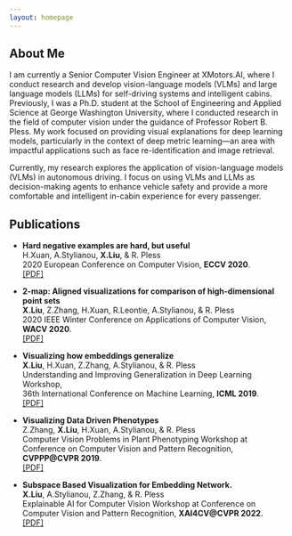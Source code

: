 ```yaml
---
layout: homepage
---
```


## About Me
I am currently a Senior Computer Vision Engineer at XMotors.AI, where I conduct research and develop vision-language models (VLMs) and large language models (LLMs) for self-driving systems and intelligent cabins. Previously, I was a Ph.D. student at the School of Engineering and Applied Science at George Washington University, where I conducted research in the field of computer vision under the guidance of Professor Robert B. Pless. My work focused on providing visual explanations for deep learning models, particularly in the context of deep metric learning—an area with impactful applications such as face re-identification and image retrieval.

Currently, my research explores the application of vision-language models (VLMs) in autonomous driving. I focus on using VLMs and LLMs as decision-making agents to enhance vehicle safety and provide a more comfortable and intelligent in-cabin experience for every passenger.


 
## Publications

- **Hard negative examples are hard, but useful**  
 H.Xuan, A.Stylianou, **X.Liu**, & R. Pless  
2020 European Conference on Computer Vision, **ECCV 2020**.  
[[PDF]](https://arxiv.org/pdf/2007.12749.pdf)

- **2-map: Aligned visualizations for comparison of high-dimensional point sets**  
**X.Liu**, Z.Zhang, H.Xuan, R.Leontie, A.Stylianou, & R. Pless  
2020 IEEE Winter Conference on Applications of Computer Vision, **WACV 2020**.  
[[PDF]](https://openaccess.thecvf.com/content_WACV_2020/papers/Liu_2-MAP_Aligned_Visualizations_for_Comparison_of_High-Dimensional_Point_Sets_WACV_2020_paper.pdf)

- **Visualizing how embeddings generalize**  
**X.Liu**, H.Xuan, Z.Zhang, A.Stylianou, & R. Pless  
Understanding and Improving Generalization in Deep Learning Workshop,  
36th International Conference on Machine Learning, **ICML 2019**.    
[[PDF]](https://arxiv.org/abs/1909.07464)

- **Visualizing Data Driven Phenotypes**  
 Z.Zhang, **X.Liu**, H.Xuan, A.Stylianou, & R. Pless  
Computer Vision Problems in Plant Phenotyping Workshop at  
Conference on Computer Vision and Pattern Recognition, **CVPPP@CVPR 2019**.    
[[PDF]](https://www.plant-phenotyping.org/lw_resource/datapool/systemfiles/elements/files/c7538f5c-7552-11e9-b1c5-dead53a91d31/current/document/ZhangCVPPP2019.pdf)

- **Subspace Based Visualization for Embedding Network.**  
 **X.Liu**, A.Stylianou, Z.Zhang, & R. Pless  
Explainable AI for Computer Vision Workshop at 
Conference on Computer Vision and Pattern Recognition, **XAI4CV@CVPR 2022**.    
[[PDF]](https://xai4cv.github.io/assets/posters/p26.pdf)
